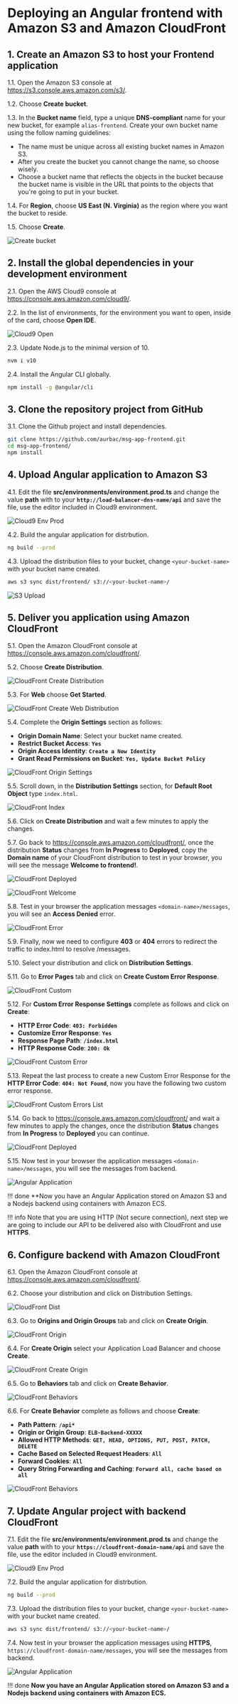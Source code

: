 # Deploying an Angular frontend with Amazon S3 and Amazon CloudFront

## 1. Create an Amazon S3 to host your Frontend application

1.1\. Open the Amazon S3 console at https://s3.console.aws.amazon.com/s3/.

1.2\. Choose **Create bucket**.

1.3\. In the **Bucket name** field, type a unique **DNS-compliant** name for your new bucket, for example `alias-frontend`. Create your own bucket name using the follow naming guidelines:

* The name must be unique across all existing bucket names in Amazon S3.
* After you create the bucket you cannot change the name, so choose wisely.
* Choose a bucket name that reflects the objects in the bucket because the bucket name is visible in the URL that points to the objects that you're going to put in your bucket.

1.4\. For **Region**, choose **US East (N. Virginia)** as the region where you want the bucket to reside.

1.5\. Choose **Create**.

![Create bucket](images/s3-create.png)


## 2. Install the global dependencies in your development environment

2.1\. Open the AWS Cloud9 console at https://console.aws.amazon.com/cloud9/.

2.2\. In the list of environments, for the environment you want to open, inside of the card, choose **Open IDE**.

![Cloud9 Open](images2/cloud9-open.png)

2.3\. Update Node.js to the minimal version of 10.

``` bash
nvm i v10
```

2.4\. Install the Angular CLI globally.

``` bash
npm install -g @angular/cli
```

## 3. Clone the repository project from GitHub

3.1\. Clone the Github project and install dependencies.

``` bash
git clone https://github.com/aurbac/msg-app-frontend.git
cd msg-app-frontend/
npm install
```

## 4. Upload Angular application to Amazon S3

4.1\. Edit the file **src/environments/environment.prod.ts** and change the value **path** with to your **`http://load-balancer-dns-name/api`** and save the file, use the editor included in Cloud9 environment.

![Cloud9 Env Prod](images2/cloud-env-prod.png)

4.2\. Build the angular application for distrbution.

``` bash
ng build --prod
```

4.3\. Upload the distribution files to your bucket, change `<your-bucket-name>` with your bucket name created.

``` bash
aws s3 sync dist/frontend/ s3://<your-bucket-name>/
```

![S3 Upload](images/s3-upload.png)

## 5. Deliver you application using Amazon CloudFront

5.1\. Open the Amazon CloudFront console at https://console.aws.amazon.com/cloudfront/.

5.2\. Choose **Create Distribution**.

![CloudFront Create Distribution](images/cf-create-button.png)

5.3\. For **Web** choose **Get Started**.

![CloudFront Create Web Distribution](images/cf-web-distribution.png)

5.4\. Complete the **Origin Settings** section as follows:

* **Origin Domain Name**: Select your bucket name created.
* **Restrict Bucket Access**: **``Yes``**
* **Origin Access Identity**: **``Create a New Identity``**
* **Grant Read Permissions on Bucket**: **``Yes, Update Bucket Policy``**

![CloudFront Origin Settings](images/cf-origin-settings.png)

5.5\. Scroll down, in the **Distribution Settings** section, for **Default Root Object** type `index.html`.

![CloudFront Index](images/cf-index.png)

5.6\. Click on **Create Distribution** and wait a few minutes to apply the changes.

5.7\. Go back to https://console.aws.amazon.com/cloudfront/, once the distribution **Status** changes from **In Progress** to **Deployed**, copy the **Domain name** of your CloudFront distribution to test in your browser, you will see the message **Welcome to frontend!**.

![CloudFront Deployed](images/cf-deployed.png)

![CloudFront Welcome](images/cf-welcome.png)

5.8\. Test in your browser the application messages `<domain-name>/messages`, you will see an **Access Denied** error.

![CloudFront Error](images/cf-errror.png)

5.9\. Finally, now we need to configure **403** or **404** errors to redirect the traffic to index.html to resolve /messages.

5.10\. Select your distribution and click on **Distribution Settings**.

5.11\. Go to **Error Pages** tab and click on **Create Custom Error Response**.

![CloudFront Custom](images/cf-custom.png)

5.12\. For **Custom Error Response Settings** complete as follows and click on **Create**:

* **HTTP Error Code**: **``403: Forbidden``**
* **Customize Error Response**: **``Yes``**
* **Response Page Path**: **``/index.html``**
* **HTTP Response Code**: **``200: Ok``**

![CloudFront Custom Error](images/cf-custom-403.png)

5.13\. Repeat the last process to create a new Custom Error Response for the **HTTP Error Code**: **``404: Not Found``**, now you have the following two custom error response.

![CloudFront Custom Errors List](images/cf-customs.png)

5.14\. Go back to https://console.aws.amazon.com/cloudfront/ and wait a few minutes to apply the changes, once the distribution **Status** changes from **In Progress** to **Deployed** you can continue.

![CloudFront Deployed](images/cf-deployed.png)

5.15\. Now test in your browser the application messages `<domain-name>/messages`, you will see the messages from backend.

![Angular Application](images/angular.png)

!!! done
    **Now you have an Angular Application stored on Amazon S3 and a Nodejs backend using containers with Amazon ECS. 
    
!!! info
    Note that you are using HTTP (Not secure connection), next step we are going to include our API to be delivered also with CloudFront and use **HTTPS**.

## 6. Configure backend with Amazon CloudFront

6.1\. Open the Amazon CloudFront console at https://console.aws.amazon.com/cloudfront/.

6.2\. Choose your distribution and click on Distribution Settings.

![CloudFront Dist](images2/cloudfront-dist.png)

6.3\. Go to **Origins and Origin Groups** tab and click on **Create Origin**.

![CloudFront Origin](images2/cloudfront-origin.png)

6.4\. For **Create Origin** select your Application Load Balancer and choose **Create**.

![CloudFront Create Origin](images2/cloudfront-create-origin.png)

6.5\. Go to **Behaviors** tab and click on **Create Behavior**.

![CloudFront Behaviors](images2/cloudfront-behaviors.png)

6.6\. For **Create Behavior** complete as follows and choose **Create**:

* **Path Pattern**: **``/api*``**
* **Origin or Origin Group**: **``ELB-Backend-XXXXX``**
* **Allowed HTTP Methods**: **``GET, HEAD, OPTIONS, PUT, POST, PATCH, DELETE``**
* **Cache Based on Selected Request Headers**: **``All``**
* **Forward Cookies**: **``All``**
* **Query String Forwarding and Caching**: **``Forward all, cache based on all``**

![CloudFront Behaviors](images/cloudfront-create-beh.png)

## 7. Update Angular project with backend CloudFront

7.1\. Edit the file **src/environments/environment.prod.ts** and change the value **path** with to your **`https://cloudfront-domain-name/api`** and save the file, use the editor included in Cloud9 environment.

![Cloud9 Env Prod](images2/cloudfront-cloud9-new.png)

7.2\. Build the angular application for distrbution.

``` bash
ng build --prod
```

7.3\. Upload the distribution files to your bucket, change `<your-bucket-name>` with your bucket name created.

``` bash
aws s3 sync dist/frontend/ s3://<your-bucket-name>/
```

7.4\. Now test in your browser the application messages using **HTTPS**, `https://cloudfront-domain-name/messages`, you will see the messages from backend.

![Angular Application](images2/cloudfront-frontend.png)

!!! done
    **Now you have an Angular Application stored on Amazon S3 and a Nodejs backend using containers with Amazon ECS.**